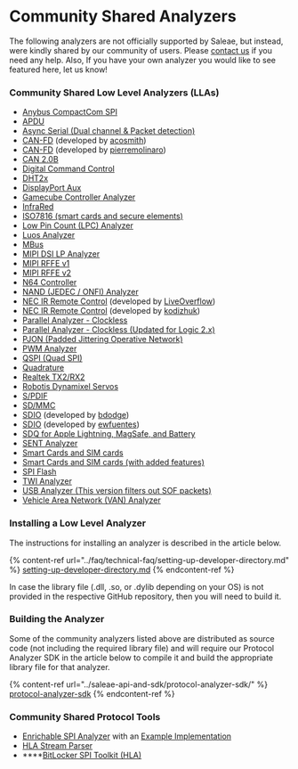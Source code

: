 # Community Shared Analyzers

The following analyzers are not officially supported by Saleae, but instead, were kindly shared by our community of users. Please [contact us](https://contact.saleae.com/hc/en-us/requests/new) if you need any help. Also, If you have your own analyzer you would like to see featured here, let us know!

### **Community Shared Low Level Analyzers (LLAs)**

* [Anybus CompactCom SPI](https://github.com/hms-networks/AbccSpiAnalyzer)
* [APDU](https://github.com/zwizwa/sl-apdu)
* [Async Serial (Dual channel & Packet detection)](https://github.com/martonmiklos/dual-channel-packetiser-serial-analyzer)
* [CAN-FD](https://github.com/acosmith/Saleae\_CAN-FD\_Analyser) (developed by [acosmith](https://github.com/acosmith))
* [CAN-FD](https://github.com/pierremolinaro/canfd-plugin-for-saleae-logic-analyzer) (developed by [pierremolinaro](https://github.com/pierremolinaro))
* [CAN 2.0B](https://github.com/pierremolinaro/can20B-plugin-for-saleae-logic-analyzer)
* [Digital Command Control](https://www.ejberg.dk/portfolio/saleae-dcc-decoder/)
* [DHT2x](https://github.com/jakeson21/DHT2xProtocolAnalyzer)
* [DisplayPort Aux](https://github.com/Alex-the-Smart/DPAUXAnalyzer)
* [Gamecube Controller Analyzer](https://github.com/jefflongo/GameCubeControllerAnalyzer)
* [InfraRed](https://github.com/procule/IRAnalyzer)
* [ISO7816 (smart cards and secure elements)](https://github.com/nezza/ISO7816Analyzer)
* [Low Pin Count (LPC) Analyzer](https://github.com/shuffle2/LpcAnalyzer)
* [Luos Analyzer](https://github.com/Luos-io/Analyzer)
* [MBus](https://github.com/lab11/MBusAnalzyer)
* [MIPI DSI LP Analyzer](https://github.com/stawiski/Saleae-MIPI-DSI-LP-Analyzer)
* [MIPI RFFE v1](https://github.com/alejmrm/RFFEAnalyzer)
* [MIPI RFFE v2](https://github.com/blargony/RFFEAnalyzer)
* [N64 Controller](https://github.com/lunixbochs/n64-saleae-logic)
* [NAND (JEDEC / ONFI) Analyzer](https://github.com/shuffle2/NandAnalyzer)
* [NEC IR Remote Control](https://github.com/LiveOverflow/NECAnalyzer) (developed by [LiveOverflow](https://github.com/LiveOverflow))
* [NEC IR Remote Control](https://github.com/kodizhuk/Salae-Logic-NEC-Analyzer) (developed by [kodizhuk](https://github.com/kodizhuk))
* [Parallel Analyzer - Clockless](https://github.com/Zweikeks/saleae-logic-SimpleParallelNoClock-Analyzer)
* [Parallel Analyzer - Clockless (Updated for Logic 2.x)](https://github.com/ablaylock/SimpleParallelNoClock)
* [PJON (Padded Jittering Operative Network)](https://github.com/aperepel/saleae-pjon-protocol-analyzer)
* [PWM Analyzer](https://github.com/dustin/logic-pwm)
* [QSPI (Quad SPI)](https://github.com/dedicatedcomputing/saleae\_qspi)
* [Quadrature](https://github.com/dirkx/Quadrature-Saleae-Analyser)
* [Realtek TX2/RX2](https://github.com/pzl/Saleae-Realtek-T-RX2)
* [Robotis Dynamixel Servos](https://github.com/KurtE/SaleaeDynamixelAnalyzer)
* [S/PDIF](https://github.com/pfrench42/saleae\_spdif)
* [SD/MMC](https://github.com/dirker/sdmmc-analyzer)
* [SDIO](https://github.com/bdodge/SDIOanalyzer) (developed by [bdodge](https://github.com/bdodge))
* [SDIO](https://github.com/ewfuentes/SaleaeSDIOAnalyzer) (developed by [ewfuentes](https://github.com/ewfuentes))
* [SDQ for Apple Lightning, MagSafe, and Battery](https://github.com/nezza/SDQAnalyzer) &#x20;
* [SENT Analyzer](https://github.com/melexis/SENTAnalyzer)
* [Smart Cards and SIM cards](https://github.com/dirkx/saleae-logic-ISO7816-smartcard-Analyser)
* [Smart Cards and SIM cards (with added features)](https://github.com/watsug/saleae-logic-ISO7816-smartcard-Analyser)
* [SPI Flash](https://github.com/kasjer/saleae\_spiflash)
* [TWI Analyzer](https://github.com/szechyjs/TwiAnalyzer)
* [USB Analyzer (This version filters out SOF packets)](https://github.com/jonathangjertsen/usb-analyzer)
* [Vehicle Area Network (VAN) Analyzer](https://github.com/morcibacsi/VanAnalyzer)

### Installing a Low Level Analyzer

The instructions for installing an analyzer is described in the article below.

{% content-ref url="../faq/technical-faq/setting-up-developer-directory.md" %}
[setting-up-developer-directory.md](../faq/technical-faq/setting-up-developer-directory.md)
{% endcontent-ref %}

In case the library file (.dll, .so, or .dylib depending on your OS) is not provided in the respective GitHub repository, then you will need to build it.

### Building the Analyzer

Some of the community analyzers listed above are distributed as source code (not including the required library file) and will require our Protocol Analyzer SDK in the article below to compile it and build the appropriate library file for that analyzer.

{% content-ref url="../saleae-api-and-sdk/protocol-analyzer-sdk/" %}
[protocol-analyzer-sdk](../saleae-api-and-sdk/protocol-analyzer-sdk/)
{% endcontent-ref %}

### Community Shared Protocol Tools

* [Enrichable SPI Analyzer](https://github.com/coddingtonbear/saleae-enrichable-spi-analyzer) with an [Example Implementation](https://github.com/coddingtonbear/saleae-scriptable-spi-analyzer/blob/master/examples/custom\_class.py)
* [HLA Stream Parser](https://github.com/andreobi/HLA\_Stream\_Parser)
* ****[BitLocker SPI Toolkit (HLA)](https://github.com/FSecureLABS/bitlocker-spi-toolkit)
